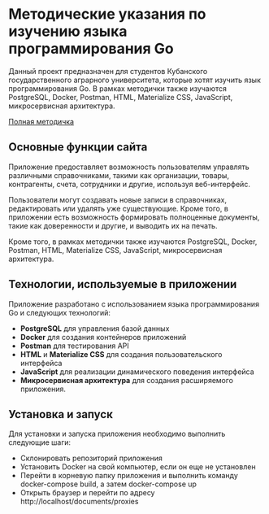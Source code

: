 # Методические указания по изучению языка программирования Go

Данный проект предназначен для студентов Кубанского государственного аграрного университета, которые хотят изучить язык программирования Go. В рамках методички также изучаются PostgreSQL, Docker, Postman, HTML, Materialize CSS, JavaScript, микросервисная архитектура.

[Полная методичка](методические_указания.docx)

## Основные функции сайта

Приложение предоставляет возможность пользователям управлять различными справочниками, такими как организации, товары, контрагенты, счета, сотрудники и другие, используя веб-интерфейс.

Пользователи могут создавать новые записи в справочниках, редактировать или удалять уже существующие. Кроме того, в приложении есть возможность формировать полноценные документы, такие как доверенности и другие, и выводить их на печать.

Кроме того, в рамках методички также изучаются PostgreSQL, Docker, Postman, HTML, Materialize CSS, JavaScript, микросервисная архитектура.

## Технологии, используемые в приложении

Приложение разработано с использованием языка программирования Go и следующих технологий:

- **PostgreSQL** для управления базой данных
- **Docker** для создания контейнеров приложений
- **Postman** для тестирования API
- **HTML** и **Materialize CSS** для создания пользовательского интерфейса
- **JavaScript** для реализации динамического поведения интерфейса
- **Микросервисная архитектура** для создания расширяемого приложения.

## Установка и запуск

Для установки и запуска приложения необходимо выполнить следующие шаги:

- Склонировать репозиторий приложения
- Установить Docker на свой компьютер, если он еще не установлен
- Перейти в корневую папку приложения и выполнить команду docker-compose build, а затем docker-compose up
- Открыть браузер и перейти по адресу http://localhost/documents/proxies